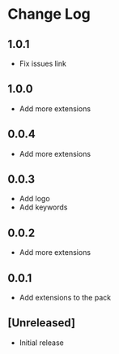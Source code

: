 # Change Log

## 1.0.1

- Fix issues link

## 1.0.0

- Add more extensions

## 0.0.4

- Add more extensions
  
## 0.0.3

- Add logo
- Add keywords
  
## 0.0.2

- Add more extensions

## 0.0.1

- Add extensions to the pack

## [Unreleased]

- Initial release
